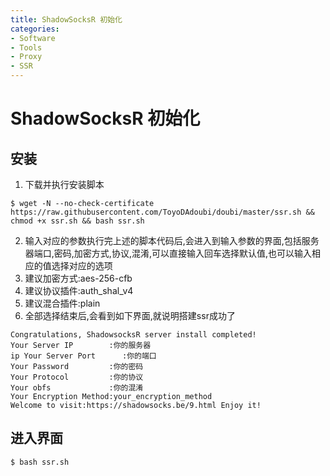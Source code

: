 ```yaml
---
title: ShadowSocksR 初始化
categories:
- Software
- Tools
- Proxy
- SSR
---
```

# ShadowSocksR 初始化

## 安装

1. 下载并执行安装脚本

 ```shell
$ wget -N --no-check-certificate https://raw.githubusercontent.com/ToyoDAdoubi/doubi/master/ssr.sh && chmod +x ssr.sh && bash ssr.sh
 ```

2. 输入对应的参数执行完上述的脚本代码后,会进入到输入参数的界面,包括服务器端口,密码,加密方式,协议,混淆,可以直接输入回车选择默认值,也可以输入相应的值选择对应的选项
3. 建议加密方式:aes-256-cfb
4. 建议协议插件:auth_shal_v4
5. 建议混合插件:plain
6. 全部选择结束后,会看到如下界面,就说明搭建ssr成功了

```shell
Congratulations, ShadowsocksR server install completed!
Your Server IP        :你的服务器
ip Your Server Port      :你的端口
Your Password         :你的密码
Your Protocol         :你的协议
Your obfs             :你的混淆
Your Encryption Method:your_encryption_method
Welcome to visit:https://shadowsocks.be/9.html Enjoy it!
```

## 进入界面

```bash
$ bash ssr.sh
```

